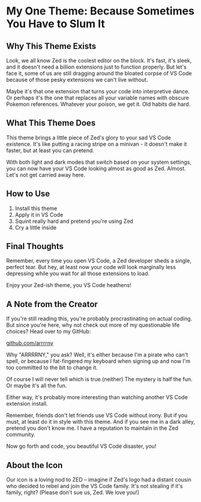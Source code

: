 # My One Theme: Because Sometimes You Have to Slum It

## Why This Theme Exists

Look, we all know Zed is the coolest editor on the block. It's fast, it's sleek, and it doesn't need a billion extensions just to function properly. But let's face it, some of us are still dragging around the bloated corpse of VS Code because of those pesky extensions we can't live without.

Maybe it's that one extension that turns your code into interpretive dance. Or perhaps it's the one that replaces all your variable names with obscure Pokemon references. Whatever your poison, we get it. Old habits die hard.

## What This Theme Does

This theme brings a little piece of Zed's glory to your sad VS Code existence. It's like putting a racing stripe on a minivan - it doesn't make it faster, but at least you can pretend.

With both light and dark modes that switch based on your system settings, you can now have your VS Code looking almost as good as Zed. Almost. Let's not get carried away here.

## How to Use

1. Install this theme
2. Apply it in VS Code
3. Squint really hard and pretend you're using Zed
4. Cry a little inside

## Final Thoughts

Remember, every time you open VS Code, a Zed developer sheds a single, perfect tear. But hey, at least now your code will look marginally less depressing while you wait for all those extensions to load.

Enjoy your Zed-ish theme, you VS Code heathens!

## A Note from the Creator

If you're still reading this, you're probably procrastinating on actual coding. But since you're here, why not check out more of my questionable life choices? Head over to my GitHub:

[github.com/arrrrny](https://github.com/arrrrny)

Why "ARRRRNY," you ask? Well, it's either because I'm a pirate who can't spell, or because I fat-fingered my keyboard when signing up and now I'm too committed to the bit to change it.

Of course I will never tell which is true.(neither) The mystery is half the fun. Or maybe it's all the fun.

Either way, it's probably more interesting than watching another VS Code extension install.

Remember, friends don't let friends use VS Code without irony. But if you must, at least do it in style with this theme. And if you see me in a dark alley, pretend you don't know me. I have a reputation to maintain in the Zed community.

Now go forth and code, you beautiful VS Code disaster, you!

## About the Icon

Our icon is a loving nod to ZED – imagine if Zed's logo had a distant cousin who decided to rebel and join the VS Code family. It's not stealing if it's family, right? (Please don't sue us, Zed. We love you!)
